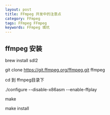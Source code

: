```yaml
---
layout: post
title: FFmpeg 开发中的注意点
category: FFmpeg
tags: FFmpeg FFmpeg
keywords: FFmpeg 填坑
---
```



## ffmpeg 安装
 

brew install sdl2

git clone https://git.ffmpeg.org/ffmpeg.git ffmpeg

cd 到 ffmpeg目录下

./configure --disable-x86asm --enable-ffplay

make

make install



